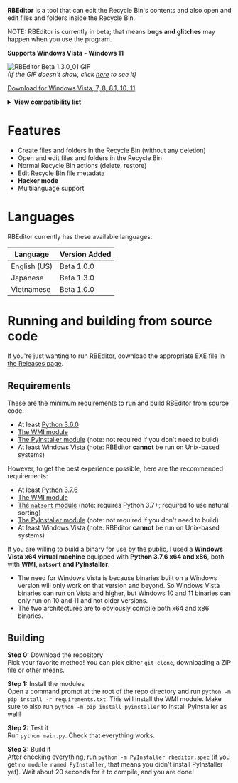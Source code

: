 **RBEditor** is a tool that can edit the Recycle Bin's contents and also open and edit files and folders inside the Recycle Bin.

NOTE: RBEditor is currently in beta; that means **bugs and glitches** may happen when you use the program.

**Supports Windows Vista - Windows 11**

![RBEditor Beta 1.3.0_01 GIF](https://drive.google.com/uc?export=view&id=1wgVq6eaBvKwZdjHlJ5HQAro90PKrwiAW)  
*(If the GIF doesn't show, click [here](https://drive.google.com/uc?export=view&id=1wgVq6eaBvKwZdjHlJ5HQAro90PKrwiAW) to see it)*

[Download for Windows Vista, 7, 8, 8.1, 10, 11](../../releases/latest)  
<details>
<summary><b>View compatibility list</b></summary><br>
<table style="width:100%">
  <tr>
    <th>RBEditor binary version</th>
    <th>Windows version required</th>
  </tr>
  <tr>
    <td>0.1.0+</td>
    <td>At least Windows Vista</td>
  </tr>
  <tr>
    <td>Beta 1.2.1_01 - Beta 1.4.0</td>
    <td>At least Windows 7</td>
  </tr>
  <tr>
    <td>Beta 1.1.0 - Beta 1.2.1</td>
    <td>At least Windows 10</td>
  </tr>
</table>
</details>

# Features
- Create files and folders in the Recycle Bin (without any deletion)
- Open and edit files and folders in the Recycle Bin
- Normal Recycle Bin actions (delete, restore)
- Edit Recycle Bin file metadata
- **Hacker mode**
- Multilanguage support

# Languages
RBEditor currently has these available languages:

| Language | Version Added |
|--|--|
| English (US) | Beta 1.0.0 |
| Japanese | Beta 1.3.0 |
| Vietnamese | Beta 1.0.0 |

# Running and building from source code
If you're just wanting to run RBEditor, download the appropriate EXE file in [the Releases page]((../../releases/latest)).

## Requirements
These are the minimum requirements to run and build RBEditor from source code:
- At least [Python 3.6.0](https://www.python.org/downloads/release/python-360/)
- [The WMI module](https://pypi.org/project/WMI/)
- [The PyInstaller module](https://pypi.org/project/pyinstaller/) (note: not required if you don't need to build)
- At least Windows Vista (note: RBEditor **cannot** be run on Unix-based systems)

However, to get the best experience possible, here are the recommended requirements:
- At least [Python 3.7.6](https://www.python.org/downloads/release/python-376/)
- [The WMI module](https://pypi.org/project/WMI/)
- [The `natsort` module](https://pypi.org/project/natsort/) (note: requires Python 3.7+; required to use natural sorting)
- [The PyInstaller module](https://pypi.org/project/pyinstaller/) (note: not required if you don't need to build)
- At least Windows Vista (note: RBEditor **cannot** be run on Unix-based systems)

If you are willing to build a binary for use by the public, I used a **Windows Vista x64 virtual machine** equipped with **Python 3.7.6 x64 and x86**, both with **WMI, `natsort` and PyInstaller**.
- The need for Windows Vista is because binaries built on a Windows version will only work on that version and beyond. So Windows Vista binaries can run on Vista and higher, but Windows 10 and 11 binaries can only run on 10 and 11 and not older versions.
- The two architectures are to obviously compile both x64 and x86 binaries.

## Building
**Step 0:** Download the repository  
Pick your favorite method! You can pick either `git clone`, downloading a ZIP file or other means.

**Step 1:** Install the modules  
Open a command prompt at the root of the repo directory and run `python -m pip install -r requirements.txt`. This will install the WMI module. Make sure to also run `python -m pip install pyinstaller` to install PyInstaller as well!

**Step 2:** Test it  
Run `python main.py`. Check that everything works.

**Step 3:** Build it  
After checking everything, run `python -m PyInstaller rbeditor.spec` (if you get `no module named PyInstaller`, that means you didn't install PyInstaller yet). Wait about 20 seconds for it to compile, and you are done!
